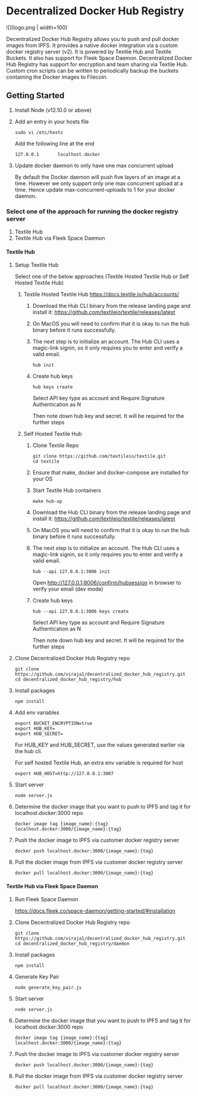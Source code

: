 # Decentralized Docker Hub Registry

![](logo.png | width=100)

Decentralized Docker Hub Registry allows you to push and pull docker images from IPFS. It
provides a native docker integration via a custom docker registry server (v2). It is powered by 
Textile Hub and Textile Buckets. It also has support for Fleek Space Daemon.
Decentralized Docker Hub Registry has support for encryption and team sharing via Textile Hub.
Custom cron scripts can be written to periodically backup the buckets containing the Docker images to Filecoin.


## Getting Started

1. Install Node (v12.10.0 or above)

2. Add an entry in your hosts file

   ```
   sudo vi /etc/hosts 
   ``` 
   
   Add the following line at the end
   
   ```
   127.0.0.1       localhost.docker
   ```

3. Update docker daemon to only have one max concurrent upload

   By default the Docker daemon will push five layers of an image at a time. However
   we only support only one max concurrent upload at a time. Hence update max-concurrent-uploads to 1 
   for your docker daemon. 

### Select one of the approach for running the docker registry server

1. Textile Hub
2. Textile Hub via Fleek Space Daemon


#### Textile Hub
1. Setup Textile Hub 

      Select one of the below approaches (Textile Hosted Textile Hub or Self Hosted Textile Hub)
        
      1) Textile Hosted Textile Hub
         https://docs.textile.io/hub/accounts/
         
            1) Download the Hub CLI binary from the release landing page and install it: https://github.com/textileio/textile/releases/latest
            2) On MacOS you will need to confirm that it is okay to run the hub binary before it runs successfully. 
            3) The next step is to initialize an account. The Hub CLI uses a magic-link signin, so it only requires you to enter and verify a valid email.
            
               ```
               hub init
               ``` 
               
            4) Create hub keys
            
               ```
               hub keys create
               ```
               
               Select API key type as account and Require Signature Authentication as N
               
               Then note down hub key and secret. It will be required for the further steps
      
      2)  Self Hosted Textile Hub 
      
          1) Clone Textile Repo
             ```
             git clone https://github.com/textileio/textile.git
             cd textile
             ```
          
          2) Ensure that make, docker and docker-compose are installed for your OS
          
          3) Start Textile Hub containers
             ```
             make hub-up
             ```
             
          4) Download the Hub CLI binary from the release landing page and install it: https://github.com/textileio/textile/releases/latest
          
          5) On MacOS you will need to confirm that it is okay to run the hub binary before it runs successfully.
          
          6) The next step is to initialize an account. The Hub CLI uses a magic-link signin, so it only requires you to enter and verify a valid email.
            
             ```
             hub --api 127.0.0.1:3006 init
             ```
             
             Open http://127.0.0.1:8006/confirm/hubsession in browser to verify your email (dev mode) 
               
          7) Create hub keys
            
             ```
             hub --api 127.0.0.1:3006 keys create
             ```
          
             Select API key type as account and Require Signature Authentication as N
           
             Then note down hub key and secret. It will be required for the further steps
             
2. Clone Decentralized Docker Hub Registry repo
 
   ```
   git clone https://github.com/viraja1/decentralized_docker_hub_registry.git
   cd decentralized_docker_hub_registry/hub
   ```
 
3. Install packages
 
   ```
   npm install
   ```
    
4. Add env variables
 
   ```
   export BUCKET_ENCRYPTION=true
   export HUB_KEY=
   export HUB_SECRET=
   ```
    
   For HUB_KEY and HUB_SECRET, use the values generated earlier via the hub cli.
    
   For self hosted Textile Hub, an extra env variable is required for host
    
   ```
   export HUB_HOST=http://127.0.0.1:3007
   ```
    
5. Start server
 
   ```
   node server.js
   ```
    
6. Determine the docker image that you want to push to IPFS and tag it for localhost.docker:3000 repo
  
   ```
   docker image tag {image_name}:{tag} localhost.docker:3000/{image_name}:{tag}
   ```
 
7. Push the docker image to IPFS via customer docker registry server
  
   ```
   docker push localhost.docker:3000/{image_name}:{tag}
   ```
     
8. Pull the docker image from IPFS via customer docker registry server
 
   ```
   docker pull localhost.docker:3000/{image_name}:{tag}
   ```
    
    
#### Textile Hub via Fleek Space Daemon
1. Run Fleek Space Daemon

   https://docs.fleek.co/space-daemon/getting-started/#installation 
   
2. Clone Decentralized Docker Hub Registry repo
 
   ```
   git clone https://github.com/viraja1/decentralized_docker_hub_registry.git
   cd decentralized_docker_hub_registry/daemon
   ```
 
3. Install packages
 
   ```
   npm install
   ```
   
4. Generate Key Pair

   ```
   node generate_key_pair.js
   ```

5. Start server
 
   ```
   node server.js
   ```
    
6. Determine the docker image that you want to push to IPFS and tag it for localhost.docker:3000 repo
  
   ```
   docker image tag {image_name}:{tag} localhost.docker:3000/{image_name}:{tag}
   ```
 
7. Push the docker image to IPFS via customer docker registry server
  
   ```
   docker push localhost.docker:3000/{image_name}:{tag}
   ```
     
8. Pull the docker image from IPFS via customer docker registry server
 
    ```
    docker pull localhost.docker:3000/{image_name}:{tag}
    ```